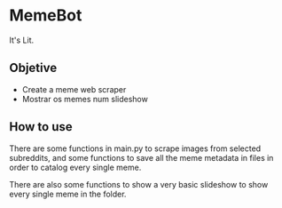 # MemeBot
It's Lit.

## Objetive

* Create a meme web scraper
* Mostrar os memes num slideshow

## How to use

There are some functions in main.py to scrape images from selected subreddits, and some functions to save all the meme metadata in files in order to catalog every single meme.

There are also some functions to show a very basic slideshow to show every single meme in the folder.

